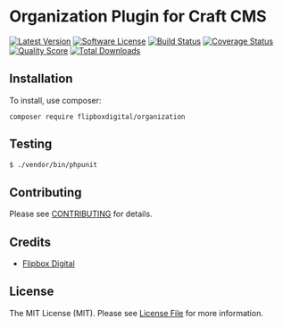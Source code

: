 # Organization Plugin for Craft CMS
[![Latest Version](https://img.shields.io/github/release/flipbox/organization.svg?style=flat-square)](https://github.com/flipbox/organization/releases)
[![Software License](https://img.shields.io/badge/license-MIT-brightgreen.svg?style=flat-square)](LICENSE.md)
[![Build Status](https://img.shields.io/travis/flipbox/organization/master.svg?style=flat-square)](https://travis-ci.org/flipbox/organization)
[![Coverage Status](https://img.shields.io/scrutinizer/coverage/g/flipbox/organization.svg?style=flat-square)](https://scrutinizer-ci.com/g/flipbox/organization/code-structure)
[![Quality Score](https://img.shields.io/scrutinizer/g/flipbox/organization.svg?style=flat-square)](https://scrutinizer-ci.com/g/flipbox/organization)
[![Total Downloads](https://img.shields.io/packagist/dt/flipboxdigital/organization.svg?style=flat-square)](https://packagist.org/packages/flipboxdigital/organization)

## Installation

To install, use composer:

```
composer require flipboxdigital/organization
```

## Testing

``` bash
$ ./vendor/bin/phpunit
```

## Contributing

Please see [CONTRIBUTING](https://github.com/flipbox/organization/blob/master/CONTRIBUTING.md) for details.


## Credits

- [Flipbox Digital](https://github.com/flipbox)

## License

The MIT License (MIT). Please see [License File](https://github.com/flipbox/organization/blob/master/LICENSE) for more information.
